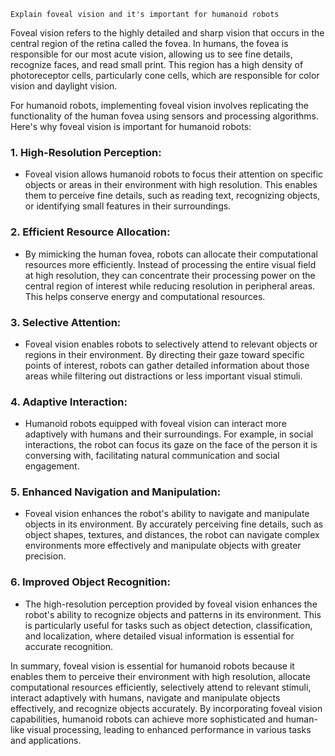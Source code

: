 ```
Explain foveal vision and it's important for humanoid robots
```

Foveal vision refers to the highly detailed and sharp vision that occurs in the central region of the retina called the fovea. In humans, the fovea is responsible for our most acute vision, allowing us to see fine details, recognize faces, and read small print. This region has a high density of photoreceptor cells, particularly cone cells, which are responsible for color vision and daylight vision.

For humanoid robots, implementing foveal vision involves replicating the functionality of the human fovea using sensors and processing algorithms. Here's why foveal vision is important for humanoid robots:

### 1. High-Resolution Perception:
   - Foveal vision allows humanoid robots to focus their attention on specific objects or areas in their environment with high resolution. This enables them to perceive fine details, such as reading text, recognizing objects, or identifying small features in their surroundings.

### 2. Efficient Resource Allocation:
   - By mimicking the human fovea, robots can allocate their computational resources more efficiently. Instead of processing the entire visual field at high resolution, they can concentrate their processing power on the central region of interest while reducing resolution in peripheral areas. This helps conserve energy and computational resources.

### 3. Selective Attention:
   - Foveal vision enables robots to selectively attend to relevant objects or regions in their environment. By directing their gaze toward specific points of interest, robots can gather detailed information about those areas while filtering out distractions or less important visual stimuli.

### 4. Adaptive Interaction:
   - Humanoid robots equipped with foveal vision can interact more adaptively with humans and their surroundings. For example, in social interactions, the robot can focus its gaze on the face of the person it is conversing with, facilitating natural communication and social engagement.

### 5. Enhanced Navigation and Manipulation:
   - Foveal vision enhances the robot's ability to navigate and manipulate objects in its environment. By accurately perceiving fine details, such as object shapes, textures, and distances, the robot can navigate complex environments more effectively and manipulate objects with greater precision.

### 6. Improved Object Recognition:
   - The high-resolution perception provided by foveal vision enhances the robot's ability to recognize objects and patterns in its environment. This is particularly useful for tasks such as object detection, classification, and localization, where detailed visual information is essential for accurate recognition.

In summary, foveal vision is essential for humanoid robots because it enables them to perceive their environment with high resolution, allocate computational resources efficiently, selectively attend to relevant stimuli, interact adaptively with humans, navigate and manipulate objects effectively, and recognize objects accurately. By incorporating foveal vision capabilities, humanoid robots can achieve more sophisticated and human-like visual processing, leading to enhanced performance in various tasks and applications.